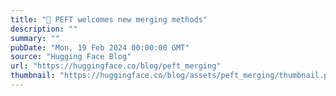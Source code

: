 ```yaml
---
title: "🤗 PEFT welcomes new merging methods"
description: ""
summary: ""
pubDate: "Mon, 19 Feb 2024 00:00:00 GMT"
source: "Hugging Face Blog"
url: "https://huggingface.co/blog/peft_merging"
thumbnail: "https://huggingface.co/blog/assets/peft_merging/thumbnail.png"
---
```


